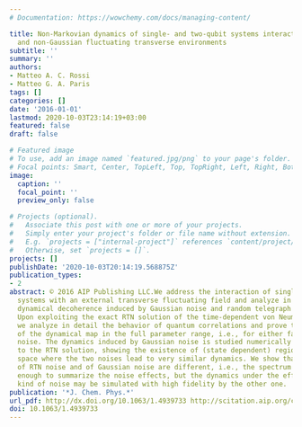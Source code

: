```yaml
---
# Documentation: https://wowchemy.com/docs/managing-content/

title: Non-Markovian dynamics of single- and two-qubit systems interacting with Gaussian
  and non-Gaussian fluctuating transverse environments
subtitle: ''
summary: ''
authors:
- Matteo A. C. Rossi
- Matteo G. A. Paris
tags: []
categories: []
date: '2016-01-01'
lastmod: 2020-10-03T23:14:19+03:00
featured: false
draft: false

# Featured image
# To use, add an image named `featured.jpg/png` to your page's folder.
# Focal points: Smart, Center, TopLeft, Top, TopRight, Left, Right, BottomLeft, Bottom, BottomRight.
image:
  caption: ''
  focal_point: ''
  preview_only: false

# Projects (optional).
#   Associate this post with one or more of your projects.
#   Simply enter your project's folder or file name without extension.
#   E.g. `projects = ["internal-project"]` references `content/project/deep-learning/index.md`.
#   Otherwise, set `projects = []`.
projects: []
publishDate: '2020-10-03T20:14:19.568875Z'
publication_types:
- 2
abstract: © 2016 AIP Publishing LLC.We address the interaction of single- and two-qubit
  systems with an external transverse fluctuating field and analyze in detail the
  dynamical decoherence induced by Gaussian noise and random telegraph noise (RTN).
  Upon exploiting the exact RTN solution of the time-dependent von Neumann equation,
  we analyze in detail the behavior of quantum correlations and prove the non-Markovianity
  of the dynamical map in the full parameter range, i.e., for either fast or slow
  noise. The dynamics induced by Gaussian noise is studied numerically and compared
  to the RTN solution, showing the existence of (state dependent) regions of the parameter
  space where the two noises lead to very similar dynamics. We show that the effects
  of RTN noise and of Gaussian noise are different, i.e., the spectrum alone is not
  enough to summarize the noise effects, but the dynamics under the effect of one
  kind of noise may be simulated with high fidelity by the other one.
publication: '*J. Chem. Phys.*'
url_pdf: http://dx.doi.org/10.1063/1.4939733 http://scitation.aip.org/content/aip/journal/jcp/144/2/10.1063/1.4939733
doi: 10.1063/1.4939733
---
```

